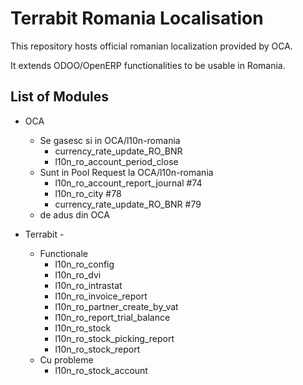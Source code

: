 
Terrabit Romania Localisation
=========================

This repository hosts official romanian localization provided by OCA.

It extends ODOO/OpenERP functionalities to be usable in Romania.


List of Modules
---------------

* OCA
    - Se gasesc si in OCA/l10n-romania
        - currency_rate_update_RO_BNR 
        - l10n_ro_account_period_close 
    - Sunt in Pool Request la OCA/l10n-romania
        - l10n_ro_account_report_journal  #74
        - l10n_ro_city  #78
        - currency_rate_update_RO_BNR #79
    - de adus din OCA
    

* Terrabit - 
    - Functionale
        - l10n_ro_config   
        - l10n_ro_dvi
        - l10n_ro_intrastat
        - l10n_ro_invoice_report
        - l10n_ro_partner_create_by_vat
        - l10n_ro_report_trial_balance
        - l10n_ro_stock
        - l10n_ro_stock_picking_report
        - l10n_ro_stock_report
    - Cu probleme
        - l10n_ro_stock_account
        
        
   
 